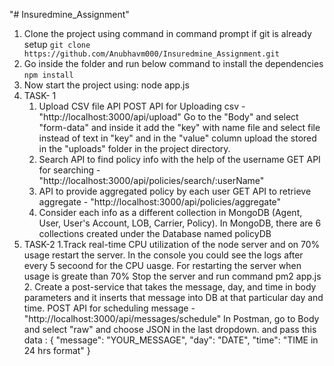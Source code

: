 "# Insuredmine_Assignment" 

1. Clone the project using command in command prompt if git is already setup
  `git clone https://github.com/Anubhavm000/Insuredmine_Assignment.git`
2. Go inside the folder and run below command to install the dependencies
   `npm install`
3. Now start the project using:
  node app.js
4. TASK- 1
    1. Upload CSV file API
        POST API for Uploading csv - "http://localhost:3000/api/upload"
        Go to the "Body" and select "form-data" and inside it add the "key" with name file and select file instead of text in "key" and in the "value" column upload the stored in the                "uploads" folder in the project directory.  
    2. Search API to find policy info with the help of the username
        GET API for searching - "http://localhost:3000/api/policies/search/:userName"
    3. API to provide aggregated policy by each user
        GET API to retrieve aggregate - "http://localhost:3000/api/policies/aggregate" 
    4. Consider each info as a different collection in MongoDB (Agent, User, User's Account, LOB, Carrier, Policy). 
        In MongoDB, there are 6 collections created under the Database named policyDB
5. TASK-2
    1.Track real-time CPU utilization of the node server and on 70% usage restart the server.
      In the console you could see the logs after every 5 secoond for the CPU uasge.
      For restarting the server when usage is greate than 70%
      Stop the server and run command 
      pm2 app.js
    2. Create a post-service that takes the message, day, and time in body parameters and it inserts that message into DB at that particular day and time.
        POST API for scheduling message - "http://localhost:3000/api/messages/schedule"
        In Postman, go to Body and select "raw" and choose JSON in the last dropdown.
        and pass this data : 
                              {
                                "message": "YOUR_MESSAGE",
                                "day": "DATE",
                                "time": "TIME in 24 hrs format"
                              }
